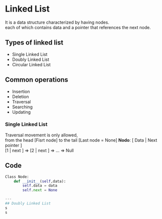
# Linked List

It is a data structure characterized by having nodes.  
each of which contains data and a pointer that references the next node.  


## Types of linked list 
- Single Linked List  
- Doubly Linked List  
- Circular Linked List  

## Common operations
- Insertion
- Deletion
- Traversal 
- Searching
- Updating



### Single Linked List
Traversal movement is only allowed,    
from the head [Fisrt node] to the tail [Last node = None]
**Nodo**: [ Data | Next pointer ]    
[1 | next ] ⇒ [2 | next  ] ⇒ ... ⇒ Null  

Code
---
```python
Class Node:
    def __init__(self,data):
        self.data = data
        self.next = None

---
## Doubly Linked List
s
s


